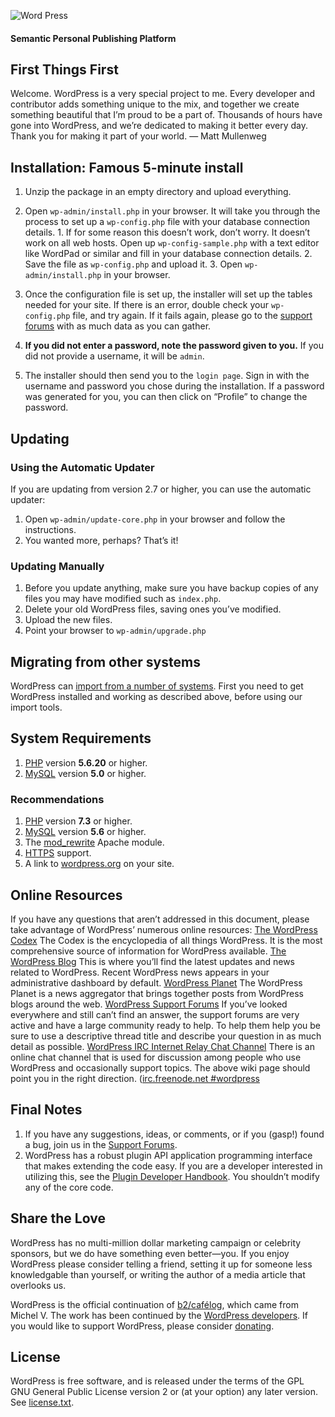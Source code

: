 

![Word Press]("https://raw.githubusercontent.com/wordpress/WordPress/master/wp-admin/images/wordpress-logo.png") 

#### Semantic Personal Publishing Platform

## First Things First
Welcome. WordPress is a very special project to me. Every developer and contributor adds something unique to the mix, and together we create something beautiful that I&#8217;m proud to be a part of. Thousands of hours have gone into WordPress, and we&#8217;re dedicated to making it better every day. Thank you for making it part of your world.
&#8212; Matt Mullenweg

## Installation: Famous 5-minute install
1. Unzip the package in an empty directory and upload everything.
2. Open ```wp-admin/install.php``` in your browser. It will take you through the process to set up a ```wp-config.php``` file with your database connection details.
		1. If for some reason this doesn&#8217;t work, don&#8217;t worry. It doesn&#8217;t work on all web hosts. Open up ```wp-config-sample.php``` with a text editor like WordPad or similar and fill in your database connection details.
		2. Save the file as ```wp-config.php``` and upload it.
		3. Open ```wp-admin/install.php``` in your browser.

3. Once the configuration file is set up, the installer will set up the tables needed for your site. If there is an error, double check your ```wp-config.php``` file, and try again. If it fails again, please go to the [support forums]("https://wordpress.org/support/forums/") with as much data as you can gather.
4. **If you did not enter a password, note the password given to you.** If you did not provide a username, it will be ```admin```.
5. The installer should then send you to the ```login page```. Sign in with the username and password you chose during the installation. If a password was generated for you, you can then click on &#8220;Profile&#8221; to change the password.


## Updating
### Using the Automatic Updater
If you are updating from version 2.7 or higher, you can use the automatic updater:
1. Open ```wp-admin/update-core.php``` in your browser and follow the instructions.
2. You wanted more, perhaps? That&#8217;s it!


### Updating Manually
1. Before you update anything, make sure you have backup copies of any files you may have modified such as ```index.php```.
2. Delete your old WordPress files, saving ones you&#8217;ve modified.
3. Upload the new files.
4. Point your browser to ```wp-admin/upgrade.php```

## Migrating from other systems
WordPress can [import from a number of systems](https://codex.wordpress.org/Importing_Content). First you need to get WordPress installed and working as described above, before using our import tools.

## System Requirements
1. [PHP]("https://secure.php.net/") version **5.6.20** or higher.
2. [MySQL]("https://www.mysql.com/") version **5.0** or higher.


### Recommendations
1. [PHP]("https://secure.php.net/") version **7.3** or higher.
2. [MySQL]("https://www.mysql.com/") version **5.6** or higher.
3. The [mod_rewrite]("https://httpd.apache.org/docs/2.2/mod/mod_rewrite.html") Apache module.
4. [HTTPS]("https://wordpress.org/news/2016/12/moving-toward-ssl/") support.
5. A link to [wordpress.org]("https://wordpress.org/") on your site.


## Online Resources
If you have any questions that aren&#8217;t addressed in this document, please take advantage of WordPress&#8217; numerous online resources:
[The WordPress Codex]("https://codex.wordpress.org/")
		The Codex is the encyclopedia of all things WordPress. It is the most comprehensive source of information for WordPress available.
[The WordPress Blog]("https://wordpress.org/news/")
		This is where you&#8217;ll find the latest updates and news related to WordPress. Recent WordPress news appears in your administrative dashboard by default.
[WordPress Planet]("https://planet.wordpress.org/")
		The WordPress Planet is a news aggregator that brings together posts from WordPress blogs around the web.
[WordPress Support Forums]("https://wordpress.org/support/forums/")
		If you&#8217;ve looked everywhere and still can&#8217;t find an answer, the support forums are very active and have a large community ready to help. To help them help you be sure to use a descriptive thread title and describe your question in as much detail as possible.
[WordPress IRC Internet Relay Chat Channel]("https://codex.wordpress.org/IRC")
		There is an online chat channel that is used for discussion among people who use WordPress and occasionally support topics. The above wiki page should point you in the right direction. ([irc.freenode.net #wordpress]("irc://irc.freenode.net/wordpress")

## Final Notes
1. If you have any suggestions, ideas, or comments, or if you (gasp!) found a bug, join us in the [Support Forums]("https://wordpress.org/support/forums/").
2. WordPress has a robust plugin API application programming interface that makes extending the code easy. If you are a developer interested in utilizing this, see the [Plugin Developer Handbook]("https://developer.wordpress.org/plugins/"). You shouldn&#8217;t modify any of the core code.

## Share the Love
WordPress has no multi-million dollar marketing campaign or celebrity sponsors, but we do have something even better&#8212;you. If you enjoy WordPress please consider telling a friend, setting it up for someone less knowledgable than yourself, or writing the author of a media article that overlooks us.

WordPress is the official continuation of [b2/caf&#233;log]("http://cafelog.com/"), which came from Michel V. The work has been continued by the [WordPress developers]("https://wordpress.org/about/"). If you would like to support WordPress, please consider [donating]("https://wordpress.org/donate/").

## License
WordPress is free software, and is released under the terms of the GPL GNU General Public License version 2 or (at your option) any later version. See [license.txt]("license.txt").
